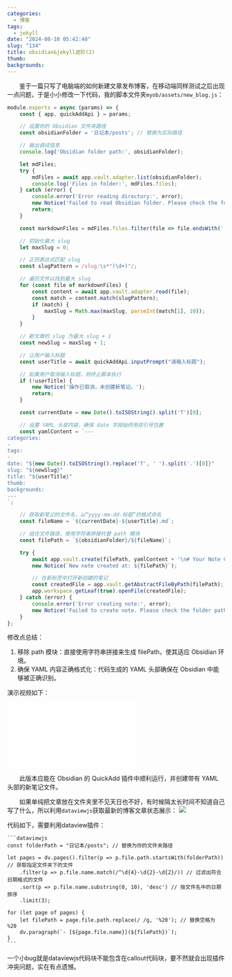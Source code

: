```yaml
---
categories:
  - 博客
tags:
  - jekyll
date: "2024-08-10 05:42:40"
slug: "134"
title: obsidian&jekyll进阶(2)
thumb: 
backgrounds:
---
```


&emsp;&emsp;鉴于一篇只写了电脑端的如何新建文章发布博客，在移动端同样测试之后出现一点问题，于是小小修改一下代码，我的脚本文件夹`myob/assets/new_blog.js`：

```js
module.exports = async (params) => {
    const { app, quickAddApi } = params;

    // 设置你的 Obsidian 文件夹路径
    const obsidianFolder = '日记本/posts'; // 替换为实际路径

    // 输出调试信息
    console.log('Obsidian folder path:', obsidianFolder);

    let mdFiles;
    try {
        mdFiles = await app.vault.adapter.list(obsidianFolder);
        console.log('Files in folder:', mdFiles.files);
    } catch (error) {
        console.error('Error reading directory:', error);
        new Notice('Failed to read Obsidian folder. Please check the folder path.');
        return;
    }

    const markdownFiles = mdFiles.files.filter(file => file.endsWith('.md'));

    // 初始化最大 slug
    let maxSlug = 0;

    // 正则表达式匹配 slug
    const slugPattern = /slug:\s*"(\d+)"/;

    // 遍历文件以找到最大 slug
    for (const file of markdownFiles) {
        const content = await app.vault.adapter.read(file);
        const match = content.match(slugPattern);
        if (match) {
            maxSlug = Math.max(maxSlug, parseInt(match[1], 10));
        }
    }

    // 新文章的 slug 为最大 slug + 1
    const newSlug = maxSlug + 1;

    // 让用户输入标题
    const userTitle = await quickAddApi.inputPrompt("请输入标题");

    // 如果用户取消输入标题，则终止脚本执行
    if (!userTitle) {
        new Notice('操作已取消，未创建新笔记。');
        return;
    }

    const currentDate = new Date().toISOString().split('T')[0];

    // 设置 YAML 头部内容，确保 date 字段始终用双引号包裹
    const yamlContent = `---
categories:
- 
tags:
- 
date: "${new Date().toISOString().replace('T', ' ').split('.')[0]}"
slug: "${newSlug}"
title: "${userTitle}"
thumb: 
backgrounds: 
---
`;

    // 获取新笔记的文件名，以“yyyy-mm-dd-标题”的格式命名
    const fileName = `${currentDate}-${userTitle}.md`;

    // 组合文件路径，使用字符串拼接代替 path 模块
    const filePath = `${obsidianFolder}/${fileName}`;

    try {
        await app.vault.create(filePath, yamlContent + '\n# Your Note Content\n');
        new Notice(`New note created at: ${filePath}`);

        // 在新标签中打开新创建的笔记
        const createdFile = app.vault.getAbstractFileByPath(filePath);
        app.workspace.getLeaf(true).openFile(createdFile);
    } catch (error) {
        console.error('Error creating note:', error);
        new Notice('Failed to create note. Please check the folder path and permissions.');
    }
};


```

修改点总结：
1. 移除 path 模块：直接使用字符串拼接来生成 filePath，使其适应 Obsidian 环境。
2. 确保 YAML 内容正确格式化：代码生成的 YAML 头部确保在 Obsidian 中能够被正确识别。

演示视频如下：
<iframe src="//player.bilibili.com/player.html?isOutside=true&aid=112936148337403&bvid=BV1ndYVeUESs&cid=500001644542130&p=1" scrolling="no" border="0" frameborder="no" framespacing="0" allowfullscreen="true"></iframe>

&emsp;&emsp;此版本应能在 Obsidian 的 QuickAdd 插件中顺利运行，并创建带有 YAML 头部的新笔记文件。

&emsp;&emsp;如果单纯把文章放在文件夹里不见天日也不好，有时候隔太长时间不知道自己写了什么，所以利用`dataviewjs`获取最新的博客文章状态展示：
![](https://blog.wangyunzi.com/2024/08/525d9eac0660e8a38c3a249ee0cc76d5.png)

代码如下，需要利用dataview插件：
````
```dataviewjs
const folderPath = "日记本/posts"; // 替换为你的文件夹路径

let pages = dv.pages().filter(p => p.file.path.startsWith(folderPath)) // 获取指定文件夹下的文件
    .filter(p => p.file.name.match(/^\d{4}-\d{2}-\d{2}/)) // 过滤出符合日期格式的文件
    .sort(p => p.file.name.substring(0, 10), 'desc') // 按文件名中的日期排序
    .limit(3);

for (let page of pages) {
    let filePath = page.file.path.replace(/ /g, '%20'); // 替换空格为 %20
    dv.paragraph(`- [${page.file.name}](${filePath})`);
}
```
````

一个小bug就是dataviewjs代码块不能包含在callout代码块，要不然就会出现插件冲突问题，实在有点遗憾。